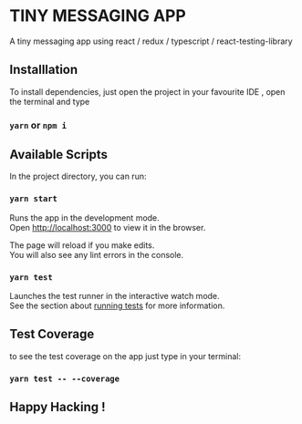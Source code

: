 # TINY MESSAGING APP

A tiny messaging app using react / redux / typescript / react-testing-library

## Installlation

To install dependencies, just open the project in your favourite IDE , open the terminal and type 

### `yarn` or `npm i`
## Available Scripts

In the project directory, you can run:

### `yarn start`

Runs the app in the development mode.<br />
Open [http://localhost:3000](http://localhost:3000) to view it in the browser.

The page will reload if you make edits.<br />
You will also see any lint errors in the console.

### `yarn test`

Launches the test runner in the interactive watch mode.<br />
See the section about [running tests](https://facebook.github.io/create-react-app/docs/running-tests) for more information.


## Test Coverage

to see the test coverage on the app just type in your terminal:

### `yarn test -- --coverage`


## Happy Hacking !
